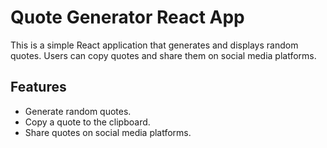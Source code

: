 # Quote Generator React App

This is a simple React application that generates and displays random quotes. Users can copy quotes and share them on social media platforms.

## Features

- Generate random quotes.
- Copy a quote to the clipboard.
- Share quotes on social media platforms.

